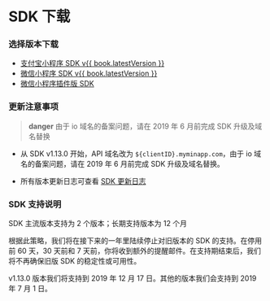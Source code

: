 <!-- ex_nonav -->

# SDK 下载

### 选择版本下载

- [支付宝小程序 SDK v{{ book.latestVersion }}](https://dl.ifanr.cn/hydrogen/sdk/sdk-alipay.2.0.0-a.zip)
- [微信小程序 SDK v{{ book.latestVersion }}](https://dl.ifanr.cn/hydrogen/sdk/sdk-wechat.2.0.0-a.zip)
- [微信小程序插件版 SDK](https://mp.weixin.qq.com/wxopen/pluginbasicprofile?action=intro&appid=wxc6b86e382a1e3294)

### 更新注意事项

> **danger**
> 由于 io 域名的备案问题，请在 2019 年 6 月前完成 SDK 升级及域名替换

- 从 SDK v1.13.0 开始，API 域名改为 `${clientID}.myminapp.com`，由于 io 域名的备案问题，请在 2019 年 6 月前完成 SDK 升级及域名替换。

- 所有版本更新日志可查看 [SDK 更新日志](https://github.com/ifanrx/hydrogen-js-sdk/blob/master/CHANGELOG.md)

### SDK 支持说明

SDK 主流版本支持为 2 个版本；长期支持版本为 12 个月

根据此策略，我们将在接下来的一年里陆续停止对旧版本的 SDK 的支持。在停用前 60 天，30 天前和 7 天前，你将收到额外的提醒邮件。在支持期结束后，我们将不再确保旧版 SDK 的稳定性或可用性。

v1.13.0 版本我们将支持到 2019 年 12 月 17 日。其他的版本我们会支持到 2019 年 7 月 1 日。

